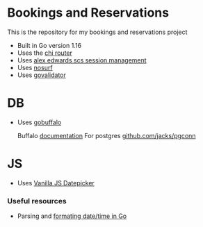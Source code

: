 # Bookings and Reservations

This is the repository for my bookings and reservations project

- Built in Go version 1.16
- Uses the [chi router](https://github.com/go-chi/chi)
- Uses [alex edwards scs session management](https://github.com/alexedwards/scs)
- Uses [nosurf](https://github.com/justinas/nosurf)
- Uses [govalidator](https://github.com/asaskevich/govalidator)
# DB
- Uses [gobuffalo](https://github.com/gobuffalo/pop/)

     Buffalo [documentation](https://gobuffalo.io/en/docs/overview)
     For postgres [github.com/jacks/pgconn](https://github.com/jackc/pgconn)
     

# JS
- Uses [Vanilla JS Datepicker](https://mymth.github.io/vanillajs-datepicker/#/)

### Useful resources
- Parsing and [formating date/time in Go](https://www.pauladamsmith.com/blog/2011/05/go_time.html)